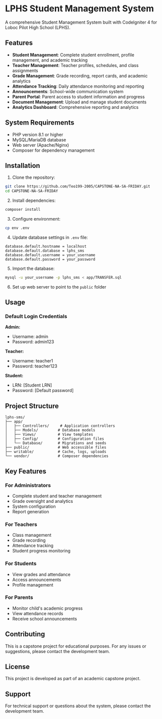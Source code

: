 # LPHS Student Management System

A comprehensive Student Management System built with CodeIgniter 4 for Loboc Pilot High School (LPHS).

## Features

- **Student Management**: Complete student enrollment, profile management, and academic tracking
- **Teacher Management**: Teacher profiles, schedules, and class assignments
- **Grade Management**: Grade recording, report cards, and academic analytics
- **Attendance Tracking**: Daily attendance monitoring and reporting
- **Announcements**: School-wide communication system
- **Parent Portal**: Parent access to student information and progress
- **Document Management**: Upload and manage student documents
- **Analytics Dashboard**: Comprehensive reporting and analytics

## System Requirements

- PHP version 8.1 or higher
- MySQL/MariaDB database
- Web server (Apache/Nginx)
- Composer for dependency management

## Installation

1. Clone the repository:
```bash
git clone https://github.com/Teo199-2005/CAPSTONE-NA-SA-FRIDAY.git
cd CAPSTONE-NA-SA-FRIDAY
```

2. Install dependencies:
```bash
composer install
```

3. Configure environment:
```bash
cp env .env
```

4. Update database settings in `.env` file:
```
database.default.hostname = localhost
database.default.database = lphs_sms
database.default.username = your_username
database.default.password = your_password
```

5. Import the database:
```bash
mysql -u your_username -p lphs_sms < app/TRANSFER.sql
```

6. Set up web server to point to the `public` folder

## Usage

### Default Login Credentials

**Admin:**
- Username: admin
- Password: admin123

**Teacher:**
- Username: teacher1
- Password: teacher123

**Student:**
- LRN: [Student LRN]
- Password: [Default password]

## Project Structure

```
lphs-sms/
├── app/
│   ├── Controllers/     # Application controllers
│   ├── Models/         # Database models
│   ├── Views/          # View templates
│   ├── Config/         # Configuration files
│   └── Database/       # Migrations and seeds
├── public/             # Web accessible files
├── writable/           # Cache, logs, uploads
└── vendor/             # Composer dependencies
```

## Key Features

### For Administrators
- Complete student and teacher management
- Grade oversight and analytics
- System configuration
- Report generation

### For Teachers
- Class management
- Grade recording
- Attendance tracking
- Student progress monitoring

### For Students
- View grades and attendance
- Access announcements
- Profile management

### For Parents
- Monitor child's academic progress
- View attendance records
- Receive school announcements

## Contributing

This is a capstone project for educational purposes. For any issues or suggestions, please contact the development team.

## License

This project is developed as part of an academic capstone project.

## Support

For technical support or questions about the system, please contact the development team.